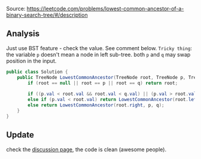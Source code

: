 Source: https://leetcode.com/problems/lowest-common-ancestor-of-a-binary-search-tree/#/description

## Analysis
Just use BST feature - check the value. See comment below. `Tricky thing`: the variable `p` doesn't mean a node in left sub-tree.
both `p` and `q` may swap position in the input. 

```c#
public class Solution {
    public TreeNode LowestCommonAncestor(TreeNode root, TreeNode p, TreeNode q) {
        if (root == null || root == p || root == q) return root;
        
        if ((p.val < root.val && root.val < q.val) || (p.val > root.val && root.val > q.val)) return root;
        else if (p.val < root.val) return LowestCommonAncestor(root.left, p, q);
        else return LowestCommonAncestor(root.right, p, q);
    }
}
```

## Update
check the [discussion page](https://leetcode.com/problems/lowest-common-ancestor-of-a-binary-search-tree/#/solutions), the code is clean (awesome people).
